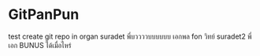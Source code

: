 # GitPanPun
test create git repo in organ
suradet 
พี่บววววบบบบบบ
เอกพล
fon
วิทย์
suradet2
พี่เอก  BUNUS ได้เมื่อไหร่